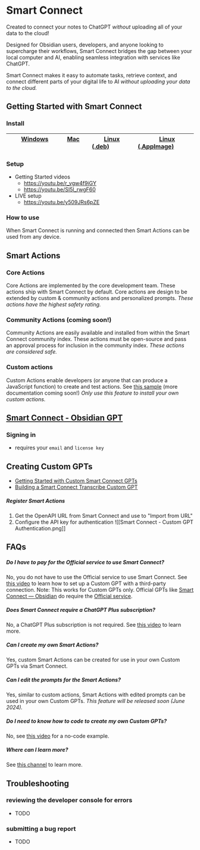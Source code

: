 # Smart Connect
Created to connect your notes to ChatGPT *without* uploading all of your data to the cloud!

Designed for Obsidian users, developers, and anyone looking to supercharge their workflows, Smart Connect bridges the gap between your local computer and AI, enabling seamless integration with services like ChatGPT. 

Smart Connect makes it easy to automate tasks, retrieve context, and connect different parts of your digital life to AI *without uploading your data to the cloud.*

## Getting Started with Smart Connect
### Install

| &nbsp;&nbsp;&nbsp;&nbsp;&nbsp;&nbsp; [Windows](https://github.com/brianpetro/smart-connect/releases/latest/download/Smart-Connect-Setup-win.exe) &nbsp;&nbsp;&nbsp;&nbsp;&nbsp;&nbsp; | &nbsp;&nbsp;&nbsp;&nbsp;&nbsp;&nbsp; [Mac](https://github.com/brianpetro/smart-connect/releases/latest/download/Smart-Connect-Setup-mac.dmg) &nbsp;&nbsp;&nbsp;&nbsp;&nbsp;&nbsp; | &nbsp;&nbsp;&nbsp;&nbsp;&nbsp;&nbsp; [Linux (.deb)](https://github.com/brianpetro/smart-connect/releases/latest/download/Smart-Connect-Setup-linux-amd64.deb) &nbsp;&nbsp;&nbsp;&nbsp;&nbsp;&nbsp; | &nbsp;&nbsp;&nbsp;&nbsp;&nbsp;&nbsp; [Linux (.AppImage)](https://github.com/brianpetro/smart-connect/releases/latest/download/Smart-Connect-Setup-linux-x86_64.AppImage) &nbsp;&nbsp;&nbsp;&nbsp;&nbsp;&nbsp; |
| ------------------------------------------------------------------------------------------------------------------------------------------------------------------------------------- | --------------------------------------------------------------------------------------------------------------------------------------------------------------------------------- | -------------------------------------------------------------------------------------------------------------------------------------------------------------------------------------------------- | ------------------------------------------------------------------------------------------------------------------------------------------------------------------------------------------------------------- |

### Setup
- Getting Started videos
	- https://youtu.be/r_vgw4f9iGY
	- https://youtu.be/SI5l_rwgF60
- LIVE setup
	- https://youtu.be/y509JRs6pZE
### How to use
When Smart Connect is running and connected then Smart Actions can be used from any device.
## Smart Actions
### Core Actions
Core Actions are implemented by the core development team. These actions ship with Smart Connect by default. Core actions are design to be extended by custom & community actions and personalized prompts.
*These actions have the highest safety rating.*
### Community Actions (coming soon!)
Community Actions are easily available and installed from within the Smart Connect community index. These actions must be open-source and pass an approval process for inclusion in the community index.
*These actions are considered safe.*
### Custom actions
Custom Actions enable developers (or anyone that can produce a JavaScript function) to create and test actions.
See [this sample](https://github.com/brianpetro/Sample-Smart-Action) (more documentation coming soon!)
*Only use this feature to install your own custom actions.*

## [Smart Connect - Obsidian GPT](https://chatgpt.com/g/g-9Xb1mRJYl-smart-connect-obsidian)
### Signing in
- requires your `email` and `license key`

## Creating Custom GPTs
- [Getting Started with Custom Smart Connect GPTs](https://www.youtube.com/watch?v=WOXGp65qTfM)
- [Building a Smart Connect Transcribe Custom GPT](https://youtu.be/j-gTQmePzt4?si=O0_ykq3kXJy3aTj2)
##### Register Smart Actions
1. Get the OpenAPI URL from Smart Connect and use to "Import from URL"
2. Configure the API key for authentication
![[Smart Connect - Custom GPT Authentication.png]]

## FAQs
##### Do I have to pay for the Official service to use Smart Connect?
No, you do not have to use the Official service to use Smart Connect. See [this video](https://youtu.be/TDUWvOc7xJo) to learn how to set up a Custom GPT with a third-party connection.
Note: This works for Custom GPTs only. Official GPTs like [Smart Connect — Obsidian](https://chatgpt.com/g/g-9Xb1mRJYl-smart-connect-obsidian) do require the [Official service](https://smartconnections.app/smart-connect/).
##### Does Smart Connect require a ChatGPT Plus subscription?
No, a ChatGPT Plus subscription is not required. See [this video](https://youtu.be/09wPTPoMuGE) to learn more.
##### Can I create my own Smart Actions?
Yes, custom Smart Actions can be created for use in your own Custom GPTs via Smart Connect.
##### Can I edit the prompts for the Smart Actions?
Yes, similar to custom actions, Smart Actions with edited prompts can be used in your own Custom GPTs.
*This feature will be released soon (June 2024).*
##### Do I need to know how to code to create my own Custom GPTs?
No, see [this video](https://youtu.be/j-gTQmePzt4?si=O0_ykq3kXJy3aTj2) for a no-code example.
##### Where can I learn more?
See [this channel](https://www.youtube.com/@WFHBrian/videos) to learn more.
## Troubleshooting
### reviewing the developer console for errors
- TODO
### submitting a bug report
- TODO

